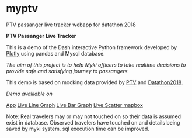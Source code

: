 # myptv
PTV passanger live tracker webapp for datathon 2018

**PTV Passanger Live Tracker**

This is a demo of the Dash interactive Python framework developed by [Plotly](https://plot.ly/) using pandas and Mysql database.

*The aim of this project is to help Myki officers to take realtime decisions to provide safe and satisfying journey to passangers*

This demo is based on mocking data provided by [PTV](https://www.data.vic.gov.au/data/dataset/ptv-timetable-and-geographic-information-2015-gtfs) and [Datathon2018](https://melb-datathon.s3.ap-southeast-2.amazonaws.com/lst.html?prefix=SAMPLE/).

*Demo avalilable on*

[App](http://ec2-54-157-77-19.compute-1.amazonaws.com:8050/)
[Live Line Graph](http://ec2-54-157-77-19.compute-1.amazonaws.com:8051/)
[Live Bar Graph](http://ec2-54-157-77-19.compute-1.amazonaws.com:8052/)
[Live Scatter mapbox](http://ec2-54-157-77-19.compute-1.amazonaws.com:8053/)

Note:
Real travelers may or may not touched on so their data is assumed exist in database. 
Observed travelers have touched on and details being saved by myki system.
sql execution time can be improved.
